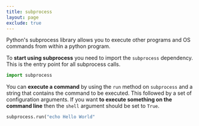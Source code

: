```yaml
---
title: subprocess
layout: page
exclude: true
---
```


Python's subprocess library allows you to execute other programs and OS commands from within a python program.

To **start using subprocess** you need to import the `subprocess` dependency. This is the entry point for all subprocess calls.
```python
import subprocess
```

You can **execute a command** by using the `run` method on `subprocess` and a string that contains the command to be executed. This followed by a set of configuration arguments. If you want **to execute something on the command line** then the `shell` argument should be set to `True`.
```python
subprocess.run("echo Hello World"
```
<!--stackedit_data:
eyJoaXN0b3J5IjpbMTA5Mzc3MDI3NV19
-->